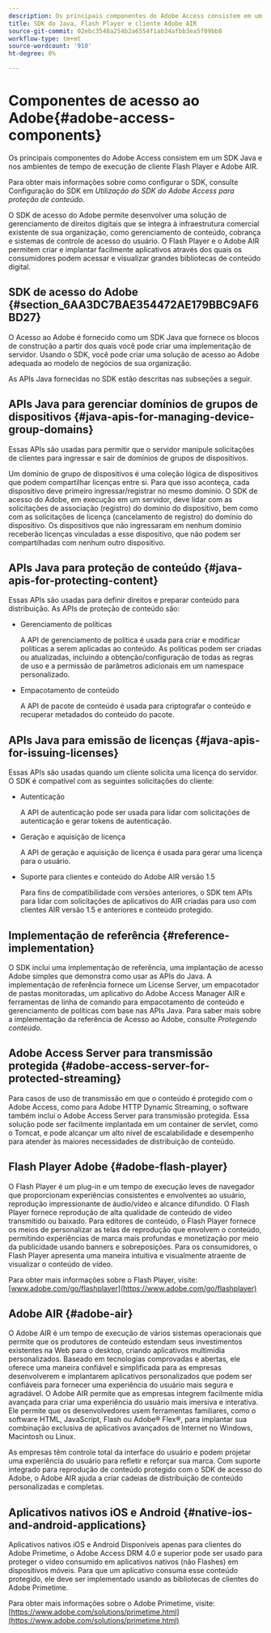 ```yaml
---
description: Os principais componentes do Adobe Access consistem em um SDK Java e nos ambientes de tempo de execução de cliente Flash Player e Adobe AIR.
title: SDK do Java, Flash Player e cliente Adobe AIR
source-git-commit: 02ebc3548a254b2a6554f1ab34afbb3ea5f09bb8
workflow-type: tm+mt
source-wordcount: '910'
ht-degree: 0%

---
```


# Componentes de acesso ao Adobe{#adobe-access-components}

Os principais componentes do Adobe Access consistem em um SDK Java e nos ambientes de tempo de execução de cliente Flash Player e Adobe AIR.

Para obter mais informações sobre como configurar o SDK, consulte Configuração do SDK em *Utilização do SDK do Adobe Access para proteção de conteúdo.*

O SDK de acesso do Adobe permite desenvolver uma solução de gerenciamento de direitos digitais que se integra à infraestrutura comercial existente de sua organização, como gerenciamento de conteúdo, cobrança e sistemas de controle de acesso do usuário. O Flash Player e o Adobe AIR permitem criar e implantar facilmente aplicativos através dos quais os consumidores podem acessar e visualizar grandes bibliotecas de conteúdo digital.

## SDK de acesso do Adobe {#section_6AA3DC7BAE354472AE179BBC9AF6BD27}

O Acesso ao Adobe é fornecido como um SDK Java que fornece os blocos de construção a partir dos quais você pode criar uma implementação de servidor. Usando o SDK, você pode criar uma solução de acesso ao Adobe adequada ao modelo de negócios de sua organização.

As APIs Java fornecidas no SDK estão descritas nas subseções a seguir.

## APIs Java para gerenciar domínios de grupos de dispositivos {#java-apis-for-managing-device-group-domains}

Essas APIs são usadas para permitir que o servidor manipule solicitações de clientes para ingressar e sair de domínios de grupos de dispositivos.

Um domínio de grupo de dispositivos é uma coleção lógica de dispositivos que podem compartilhar licenças entre si. Para que isso aconteça, cada dispositivo deve primeiro ingressar/registrar no mesmo domínio. O SDK de acesso do Adobe, em execução em um servidor, deve lidar com as solicitações de associação (registro) do domínio do dispositivo, bem como com as solicitações de licença (cancelamento de registro) do domínio do dispositivo. Os dispositivos que não ingressaram em nenhum domínio receberão licenças vinculadas a esse dispositivo, que não podem ser compartilhadas com nenhum outro dispositivo.

## APIs Java para proteção de conteúdo {#java-apis-for-protecting-content}

Essas APIs são usadas para definir direitos e preparar conteúdo para distribuição. As APIs de proteção de conteúdo são:

* Gerenciamento de políticas

  A API de gerenciamento de política é usada para criar e modificar políticas a serem aplicadas ao conteúdo. As políticas podem ser criadas ou atualizadas, incluindo a obtenção/configuração de todas as regras de uso e a permissão de parâmetros adicionais em um namespace personalizado.

* Empacotamento de conteúdo

  A API de pacote de conteúdo é usada para criptografar o conteúdo e recuperar metadados do conteúdo do pacote.

## APIs Java para emissão de licenças {#java-apis-for-issuing-licenses}

Essas APIs são usadas quando um cliente solicita uma licença do servidor. O SDK é compatível com as seguintes solicitações do cliente:

* Autenticação

  A API de autenticação pode ser usada para lidar com solicitações de autenticação e gerar tokens de autenticação.

* Geração e aquisição de licença

  A API de geração e aquisição de licença é usada para gerar uma licença para o usuário.

* Suporte para clientes e conteúdo do Adobe AIR versão 1.5

  Para fins de compatibilidade com versões anteriores, o SDK tem APIs para lidar com solicitações de aplicativos do AIR criadas para uso com clientes AIR versão 1.5 e anteriores e conteúdo protegido.

## Implementação de referência {#reference-implementation}

O SDK inclui uma implementação de referência, uma implantação de acesso Adobe simples que demonstra como usar as APIs do Java. A implementação de referência fornece um License Server, um empacotador de pastas monitoradas, um aplicativo do Adobe Access Manager AIR e ferramentas de linha de comando para empacotamento de conteúdo e gerenciamento de políticas com base nas APIs Java. Para saber mais sobre a implementação da referência de Acesso ao Adobe, consulte *Protegendo conteúdo*.

## Adobe Access Server para transmissão protegida {#adobe-access-server-for-protected-streaming}

Para casos de uso de transmissão em que o conteúdo é protegido com o Adobe Access, como para Adobe HTTP Dynamic Streaming, o software também inclui o Adobe Access Server para transmissão protegida. Essa solução pode ser facilmente implantada em um container de servlet, como o Tomcat, e pode alcançar um alto nível de escalabilidade e desempenho para atender às maiores necessidades de distribuição de conteúdo.

## Flash Player Adobe {#adobe-flash-player}

O Flash Player é um plug-in e um tempo de execução leves de navegador que proporcionam experiências consistentes e envolventes ao usuário, reprodução impressionante de áudio/vídeo e alcance difundido. O Flash Player fornece reprodução de alta qualidade de conteúdo de vídeo transmitido ou baixado. Para editores de conteúdo, o Flash Player fornece os meios de personalizar as telas de reprodução que envolvem o conteúdo, permitindo experiências de marca mais profundas e monetização por meio da publicidade usando banners e sobreposições. Para os consumidores, o Flash Player apresenta uma maneira intuitiva e visualmente atraente de visualizar o conteúdo de vídeo.

Para obter mais informações sobre o Flash Player, visite: [www.adobe.com/go/flashplayer](https://www.adobe.com/go/flashplayer)

## Adobe AIR {#adobe-air}

O Adobe AIR é um tempo de execução de vários sistemas operacionais que permite que os produtores de conteúdo estendam seus investimentos existentes na Web para o desktop, criando aplicativos multimídia personalizados. Baseado em tecnologias comprovadas e abertas, ele oferece uma maneira confiável e simplificada para as empresas desenvolverem e implantarem aplicativos personalizados que podem ser confiáveis para fornecer uma experiência do usuário mais segura e agradável. O Adobe AIR permite que as empresas integrem facilmente mídia avançada para criar uma experiência do usuário mais imersiva e interativa. Ele permite que os desenvolvedores usem ferramentas familiares, como o software HTML, JavaScript, Flash ou Adobe® Flex®, para implantar sua combinação exclusiva de aplicativos avançados de Internet no Windows, Macintosh ou Linux.

As empresas têm controle total da interface do usuário e podem projetar uma experiência do usuário para refletir e reforçar sua marca. Com suporte integrado para reprodução de conteúdo protegido com o SDK de acesso do Adobe, o Adobe AIR ajuda a criar cadeias de distribuição de conteúdo personalizadas e completas.

## Aplicativos nativos iOS e Android {#native-ios-and-android-applications}

Aplicativos nativos iOS e Android Disponíveis apenas para clientes do Adobe Primetime, o Adobe Access DRM 4.0 e superior pode ser usado para proteger o vídeo consumido em aplicativos nativos (não Flashes) em dispositivos móveis. Para que um aplicativo consuma esse conteúdo protegido, ele deve ser implementado usando as bibliotecas de clientes do Adobe Primetime.

Para obter mais informações sobre o Adobe Primetime, visite: [https://www.adobe.com/solutions/primetime.html](https://www.adobe.com/solutions/primetime.html)
